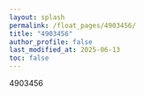 ```yaml
---
layout: splash
permalink: /float_pages/4903456/
title: "4903456"
author_profile: false
last_modified_at: 2025-06-13
toc: false
---
```

 
4903456
